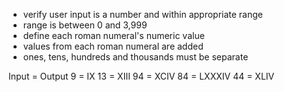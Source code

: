 
* verify user input is a number and within appropriate range
* range is between 0 and 3,999
* define each roman numeral's numeric value
* values from each roman numeral are added
* ones, tens, hundreds and thousands must be separate

Input = Output
9 = IX
13 = XIII
94 = XCIV
84 = LXXXIV
44 = XLIV
